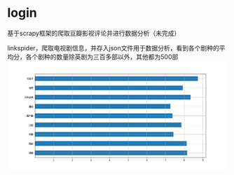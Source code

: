 # login
基于scrapy框架的爬取豆瓣影视评论并进行数据分析（未完成）

linkspider，爬取电视剧信息，并存入json文件用于数据分析，看到各个剧种的平均分，各个剧种的数量除英剧为三百多部以外，其他都为500部
![image](https://github.com/chenkehao1/login/blob/the-spider_douban/%E5%90%84%E5%89%A7%E7%A7%8D%E7%9A%84%E5%B9%B3%E5%9D%87%E5%88%86.png)
